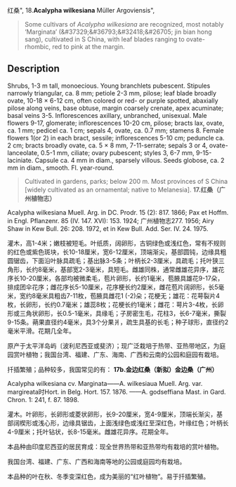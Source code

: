 红桑",
18.**Acalypha wilkesiana** Müller Argoviensis",

> Some cultivars of *Acalypha wilkesiana* are recognized, most notably ‘Marginata’ (&amp;#37329;&amp;#36793;&amp;#32418;&amp;#26705; jin bian hong sang), cultivated in S China, with leaf blades ranging to ovate-rhombic, red to pink at the margin.

## Description
Shrubs, 1-3 m tall, monoecious. Young branchlets pubescent. Stipules narrowly triangular, ca. 8 mm; petiole 2-3 mm, pilose; leaf blade broadly ovate, 10-18 × 6-12 cm, often colored or red- or purple spotted, abaxially pilose along veins, base obtuse, margin coarsely crenate, apex acuminate; basal veins 3-5. Inflorescences axillary, unbranched, unisexual. Male flowers 9-17, glomerate; inflorescences 10-20 cm, pilose; bracts lax, ovate, ca. 1 mm; pedicel ca. 1 cm; sepals 4, ovate, ca. 0.7 mm; stamens 8. Female flowers 1(or 2) in each bract, sessile; inflorescences 5-10 cm; peduncle ca. 2 cm; bracts broadly ovate, ca. 5 × 8 mm, 7-11-serrate; sepals 3 or 4, ovate-lanceolate, 0.5-1 mm, ciliate; ovary pubescent; styles 3, 6-7 mm, 9-15-laciniate. Capsule ca. 4 mm in diam., sparsely villous. Seeds globose, ca. 2 mm in diam., smooth. Fl. year-round.

> Cultivated in gardens, parks; below 200 m. Most provinces of S China [widely cultivated as an ornamental; native to Melanesia].
**17.红桑（广州植物志）**

Acalypha wilkesiana Muell. Arg. in DC. Prodr. 15 (2): 817. 1866; Pax et Hoffm. in Engl. Pflanzenr. 85 (IV. 147. XVI): 153. 1924; 广州植物志277. 1956; Airy Shaw in Kew Bull. 26: 208. 1972, et in Kew Bull. Add. Ser. IV. 24. 1975.

灌木，高1-4米；嫩枝被短毛。叶纸质，阔卵形，古铜绿色或浅红色，常有不规则的红色或紫色斑块，长10-18厘米，宽6-12厘米，顶端渐尖，基部圆钝，边缘具粗圆锯齿，下面沿叶脉具疏毛；基出脉3-5条；叶柄长2-3厘米，具疏毛；托叶狭三角形，长约8毫米，基部宽2-3毫米，具短毛。雌雄同株，通常雌雄花异序，雄花序长10-20厘米，各部均被微柔毛，苞片卵形，长约1毫米，苞腋具雄花9-17朵，排成团伞花序；雌花序长5-10厘米，花序梗长约2厘米，雌花苞片阔卵形，长5毫米，宽约8毫米具粗齿7-11枚，苞腋具雌花1 (-2)朵；花梗无；雄花：花萼裂片4枚，长卵形，长约0.7毫米；雄蕊8枚；花梗长约1毫米；雌花：萼片3-4枚，长卵形或三角状卵形，长0.5-1毫米，具缘毛；子房密生毛，花柱3，长6-7毫米，撕裂9-15条。蒴果直径约4毫米，具3个分果爿，疏生具基的长毛；种子球形，直径约2毫米平滑。花期几全年。

原产于太平洋岛屿〔波利尼西亚或斐济）；现广泛栽培于热带、亚热带地区，为庭园赏叶植物；我国台湾、福建、广东、海南、广西和云南的公园和庭园有栽培。

扦插繁殖；品种较多，我国常见的有：
**17b.金边红桑（新拟）金边桑（广州）**

Acalypha wilkesiana cv. Marginata——A. wilkesiaua Muell. Arg. var. margireata时Hort. in Belg. Hort. 157. 1876. ——A. godseffiana Mast. in Gard. Chron. 1: 241, f. 87. 1898.

灌木。叶卵形，长卵形或菱状卵形，长9-20厘米，宽4-9厘米，顶端长渐尖，基部阔楔形或浅心形，边缘具锯齿，上面浅绿色或浅红至深红色，叶缘红色；叶柄长4-9厘米；托叶钻状，长8-15毫米。雌雄花异序。花期全年。

本品种由印度尼西亚的居民育成：现全世界热带和亚热带均有栽培的赏叶植物。

我国台湾、福建、广东、广西和海南等地的公园或庭园均有栽培。

本品种的叶在秋、冬季变深红色，成为美丽的“红叶植物”。易于扦插繁殖。
